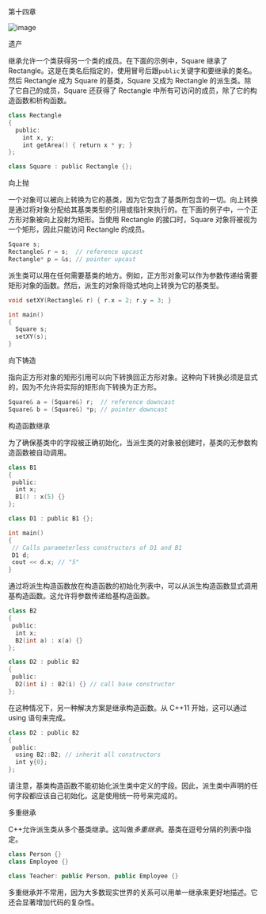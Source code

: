 第十四章

![image](images/frontdot.jpg)

遗产

继承允许一个类获得另一个类的成员。在下面的示例中，Square 继承了 Rectangle。这是在类名后指定的，使用冒号后跟`public`关键字和要继承的类名。然后 Rectangle 成为 Square 的基类，Square 又成为 Rectangle 的派生类。除了它自己的成员，Square 还获得了 Rectangle 中所有可访问的成员，除了它的构造函数和析构函数。

```cpp
class Rectangle
{
  public:
    int x, y;
    int getArea() { return x * y; }
};

class Square : public Rectangle {};
```

向上抛

一个对象可以被向上转换为它的基类，因为它包含了基类所包含的一切。向上转换是通过将对象分配给其基类类型的引用或指针来执行的。在下面的例子中，一个正方形对象被向上投射为矩形。当使用 Rectangle 的接口时，Square 对象将被视为一个矩形，因此只能访问 Rectangle 的成员。

```cpp
Square s;
Rectangle& r = s;  // reference upcast
Rectangle* p = &s; // pointer upcast
```

派生类可以用在任何需要基类的地方。例如，正方形对象可以作为参数传递给需要矩形对象的函数。然后，派生的对象将隐式地向上转换为它的基类型。

```cpp
void setXY(Rectangle& r) { r.x = 2; r.y = 3; }

int main()
{
  Square s;
  setXY(s);
}
```

向下铸造

指向正方形对象的矩形引用可以向下转换回正方形对象。这种向下转换必须是显式的，因为不允许将实际的矩形向下转换为正方形。

```cpp
Square& a = (Square&) r;  // reference downcast
Square& b = (Square&) *p; // pointer downcast
```

构造函数继承

为了确保基类中的字段被正确初始化，当派生类的对象被创建时，基类的无参数构造函数被自动调用。

```cpp
class B1
{
 public:
  int x;
  B1() : x(5) {}
};

class D1 : public B1 {};

int main()
{
 // Calls parameterless constructors of D1 and B1
 D1 d;
 cout << d.x; // "5"
}
```

通过将派生构造函数放在构造函数的初始化列表中，可以从派生构造函数显式调用基构造函数。这允许将参数传递给基构造函数。

```cpp
class B2
{
 public:
  int x;
  B2(int a) : x(a) {}
};

class D2 : public B2
{
 public:
  D2(int i) : B2(i) {} // call base constructor
};
```

在这种情况下，另一种解决方案是继承构造函数。从 C++11 开始，这可以通过 using 语句来完成。

```cpp
class D2 : public B2
{
 public:
  using B2::B2; // inherit all constructors
  int y{0};
};
```

请注意，基类构造函数不能初始化派生类中定义的字段。因此，派生类中声明的任何字段都应该自己初始化。这是使用统一符号来完成的。

多重继承

C++允许派生类从多个基类继承。这叫做*多重继承*。基类在逗号分隔的列表中指定。

```cpp
class Person {}
class Employee {}

class Teacher: public Person, public Employee {}
```

多重继承并不常用，因为大多数现实世界的关系可以用单一继承来更好地描述。它还会显著增加代码的复杂性。